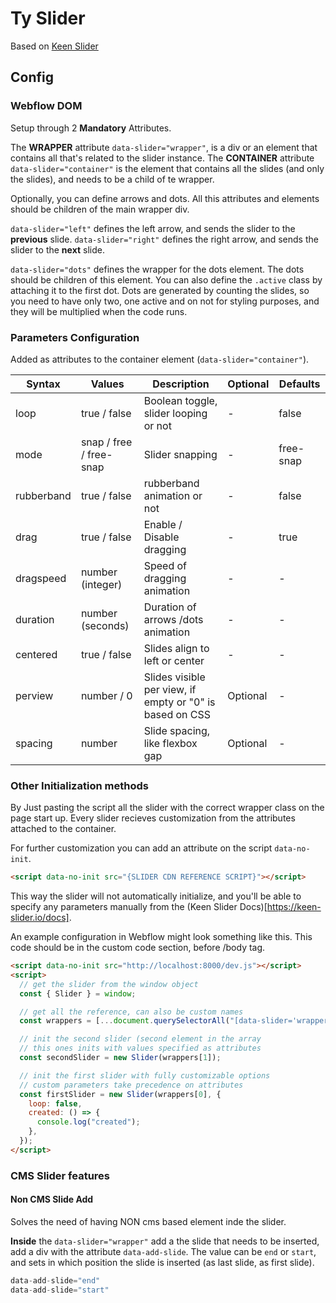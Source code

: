 # Ty Slider

Based on [Keen Slider](https://github.com/rcbyr/keen-slider)

## Config

### Webflow DOM

Setup through 2 **Mandatory** Attributes.

The **WRAPPER** attribute `data-slider="wrapper"`, is a div or an element that contains all that's related to the slider instance.
The **CONTAINER** attribute `data-slider="container"` is the element that contains all the slides (and only the slides), and needs to be a child of te wrapper.

Optionally, you can define arrows and dots. All this attributes and elements should be children of the main wrapper div.

`data-slider="left"` defines the left arrow, and sends the slider to the **previous** slide.
`data-slider="right"` defines the right arrow, and sends the slider to the **next** slide.

`data-slider="dots"` defines the wrapper for the dots element. The dots should be children of this element. You can also define the `.active` class by attaching it to the first dot. Dots are generated by counting the slides, so you need to have only two, one active and on not for styling purposes, and they will be multiplied when the code runs.

### Parameters Configuration

Added as attributes to the container element (`data-slider="container"`).

| Syntax     | Values                  | Description                                              | Optional | Defaults  |
| ---------- | ----------------------- | -------------------------------------------------------- | -------- | --------- |
| loop       | true / false            | Boolean toggle, slider looping or not                    | -        | false     |
| mode       | snap / free / free-snap | Slider snapping                                          | -        | free-snap |
| rubberband | true / false            | rubberband animation or not                              | -        | false     |
| drag       | true / false            | Enable / Disable dragging                                | -        | true      |
| dragspeed  | number (integer)        | Speed of dragging animation                              | -        | -         |
| duration   | number (seconds)        | Duration of arrows /dots animation                       | -        | -         |
| centered   | true / false            | Slides align to left or center                           | -        | -         |
| perview    | number / 0              | Slides visible per view, if empty or "0" is based on CSS | Optional | -         |
| spacing    | number                  | Slide spacing, like flexbox gap                          | Optional | -         |

### Other Initialization methods

By Just pasting the script all the slider with the correct wrapper class on the page start up.
Every slider recieves customization from the attributes attached to the container.

For further customization you can add an attribute on the script `data-no-init`.

```html
<script data-no-init src="{SLIDER CDN REFERENCE SCRIPT}"></script>
```

This way the slider will not automatically initialize, and you'll be able to specify any parameters manually from the (Keen Slider Docs)[https://keen-slider.io/docs].

An example configuration in Webflow might look something like this. This code should be in the custom code section, before /body tag.

```html
<script data-no-init src="http://localhost:8000/dev.js"></script>
<script>
  // get the slider from the window object
  const { Slider } = window;

  // get all the reference, can also be custom names
  const wrappers = [...document.querySelectorAll("[data-slider='wrapper']")];

  // init the second slider (second element in the array
  // this ones inits with values specified as attributes
  const secondSlider = new Slider(wrappers[1]);

  // init the first slider with fully customizable options
  // custom parameters take precedence on attributes
  const firstSlider = new Slider(wrappers[0], {
    loop: false,
    created: () => {
      console.log("created");
    },
  });
</script>
```

### CMS Slider features

#### Non CMS Slide Add

Solves the need of having NON cms based element inde the slider.

**Inside** the `data-slider="wrapper"` add a the slide that needs to be inserted, add a div with the attribute `data-add-slide`. The value can be `end` or `start`, and sets in which position the slide is inserted (as last slide, as first slide).

```js
data-add-slide="end"
data-add-slide="start"
```
